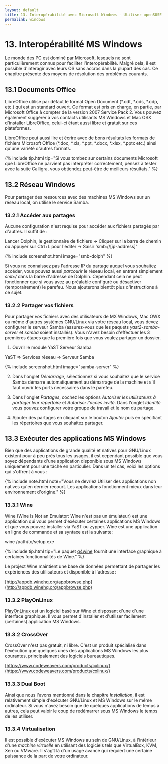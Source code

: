 ```yaml
---
layout: default
title: 13. Interopérabilité avec Microsoft Windows - Utiliser openSUSE dans un réseau Windows, gestion de documents et exécution d'applications Windows
permalink: windows
---
```


# 13. Interopérabilité MS Windows

Le monde des PC est dominé par Microsoft, lesquels ne sont particulièrement connus pour faciliter l'interopérabilité. Malgré cela, il est possible d'interagir avec leurs OS sans accros dans la plupart des cas. Ce chapitre présente des moyens de résolution des problèmes courants.

## 13.1 Documents Office

LibreOffice utilise par défaut le format Open Document (\*.odt, \*.ods, \*.odp, etc.) qui est un standard ouvert. Ce format est pris en charge, en partie, par Microsoft Office à compter de la version 2007 Service Pack 2. Vous pouvez également suggérer à vos contacts utilisants MS Windows et Mac OSX d'installer LibreOffice, celui-ci étant aussi libre et gratuit sur ces plateformes.

LibreOffice peut aussi lire et écrire avec de bons résultats les formats de fichiers Microsoft Office (\*.doc, \*.xls, \*.ppt, \*.docx, \*.xlsx, \*.pptx etc.) ainsi qu'une variété d'autres formats.

{% include tip.html tip="Si vous tombez sur certains documents Microsoft que LibreOffice ne parvient pas interprêter correctement, pensez à tester avec la suite Calligra, vous obtiendez peut-être de meilleurs résultats." %}

## 13.2 Réseau Windows

Pour partager des ressources avec des machines MS Windows sur un réseau local, on utilise le service Samba.

### 13.2.1 Accéder aux partages

Aucune configuration n'est requise pour accéder aux fichiers partagés par d'autres. Il suffit de :

<div class="path">Lancer Dolphin, le gestionnaire de fichiers → Cliquer sur la barre de chemin ou appuyer sur Ctrl+L pour l'éditer → Saisir 'smb://[ip-address]'</div><p></p>

{% include screenshot.html image="smb-dolph" %}

Si vous ne connaissez pas l'adresse IP du partage auquel vous souhaitez accéder, vous pouvez aussi *parcourir* le réseau local, en entrant simplement *smb:/* dans la barre d'adresse de Dolphin. Cependant cela ne peut fonctionner que si vous avez au préalable configuré ou désactiver (temporairement) le parefeu. Nous ajouterons bientôt plus d'instructions à ce sujet.

### 13.2.2 Partager vos fichiers

Pour partager *vos* fichiers avec des utilisateurs de MX Windows, Mac OWX ou même d'autres systèmes GNU/Linux via votre réseau local, vous devez configurer le serveur Samba (assurez-vous que les paquets *yast2-samba-server* et *samba* soient installés). Vous n'avez besoin d'effectuer les 3 premières étapes que la première fois que vous voulez partager un dossier.

1) Ouvrir le module YaST Serveur Samba

<div class="path">YaST =&gt; Services réseau  =&gt; Serveur Samba</div><p></p>

{% include screenshot.html image="samba-server" %}

2) Dans l'onglet *Démarrage*, sélectionnez si vous souhaitez que le service Samba démarre automatiquement au démarrage de la machine et s'il faut ouvrir les ports nécessaires dans le parefeu.

3) Dans l'onglet *Partages*, cochez les options *Autoriser les utilisateurs à partager leur répertoire* et *Autoriser l'accès invité*. Dans l'onglet *Identité* vous pouvez configurer votre groupe de travail et le nom du partage.

4) Ajouter des partages en cliquant sur le bouton *Ajouter* puis en spécifiant les répertoires que vous souhaitez partager.

## 13.3 Exécuter des applications MS Windows

Bien que des applications de grande qualité et natives pour GNU/Linux existent pour à peu près tous les usages, il est cependant possible que vous soyez dépendants d'une application disponible sous MS Windows uniquement pour une tâche en particulier. Dans un tel cas, voici les options qui s'offrent à vous :

{% include note.html note="Vous ne devriez Utiliser des applications non natives qu'en dernier recourt. Les applications fonctionnent mieux dans leur environnement d'origine." %}

### 13.3.1 Wine

Wine (Wine Is Not an Emulator: Wine n'est pas un émulateur) est une application qui vous permet d'exécuter certaines applications MS Windows et que vous pouvez installer via YaST ou zypper. Wine est une application en ligne de commande et sa syntaxe est la suivante :

<div class="cl">wine /path/to/setup.exe</div><p></p>

{% include tip.html tip="Le paquet [q4wine](http://sourceforge.net/projects/q4wine/) fournit une interface graphique à certaines fonctionnalités de Wine." %}

Le project Wine maintient une base de données permettant de partager les expériences des utilisateurs et disponible à l'adresse :

[http://appdb.winehq.org/appbrowse.php](http://appdb.winehq.org/appbrowse.php)

### 13.3.2 PlayOnLinux

[PlayOnLinux](http://www.playonlinux.com/) est un logiciel basé sur Wine et disposant d'une d'une interface graphique. Il vous permet d'installer et d'utiliser facilement (certaines) application MS Windows.

### 13.3.2 CrossOver

CrossOver n'est pas gratuit, ni libre. C'est un produit spécialisé dans l'exécution que quelques unes des applications MS Windows les plus courantes, principalement des logiciels bureautiques.

[https://www.codeweavers.com/products/cxlinux/](https://www.codeweavers.com/products/cxlinux/)

### 13.3.3 Dual Boot

Ainsi que nous l'avons mentionné dans le chapitre *Installation*, il est relativement simple d'exécuter GNU/Linux et MS Windows sur le même ordinateur. Si vous n'avez besoin que de quelques applications de temps à autres, cela peut valoir le coup de redémarrer sous MS Windows le temps de les utiliser.

### 13.3.4 Virtualisation

Il est possible d'exécuter MS Windows au sein de GNU/Linux, à l'intérieur d'une *machine virtuelle* en utilisant des logiciels tels que VirtualBox, KVM, Xen ou VMware. Il s'agît là d'un usage avancé qui requiert une certaine puissance de la part de votre ordinateur.
